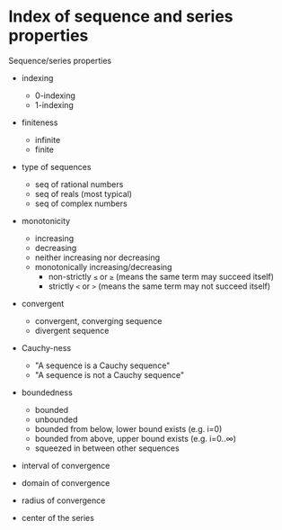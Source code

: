 # Index of sequence and series properties

Sequence/series properties
- indexing
  - 0-indexing
  - 1-indexing
- finiteness
  - infinite
  - finite
- type of sequences
  - seq of rational numbers
  - seq of reals (most typical)
  - seq of complex numbers
- monotonicity
  - increasing
  - decreasing
  - neither increasing nor decreasing
  - monotonically increasing/decreasing
    - non-strictly `≤` or `≥` (means the same term may succeed itself)
    - strictly `<` or `>` (means the same term may not succeed itself)
- convergent
  - convergent, converging sequence
  - divergent sequence
- Cauchy-ness
  - "A sequence is a Cauchy sequence"
  - "A sequence is not a Cauchy sequence"
- boundedness
  - bounded
  - unbounded
  - bounded from below, lower bound exists (e.g. i=0)
  - bounded from above, upper bound exists (e.g. i=0..∞)
  - squeezed in between other sequences

- interval of convergence
- domain of convergence
- radius of convergence
- center of the series
